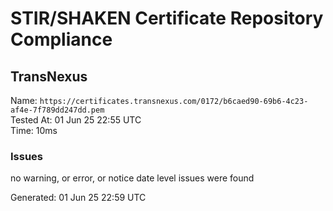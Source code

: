 # STIR/SHAKEN Certificate Repository Compliance

## TransNexus

Name: `https://certificates.transnexus.com/0172/b6caed90-69b6-4c23-af4e-7f789dd247dd.pem`\
Tested At: 01 Jun 25 22:55 UTC\
Time: 10ms

### Issues

no warning, or error, or notice date level issues were found

Generated: 01 Jun 25 22:59 UTC